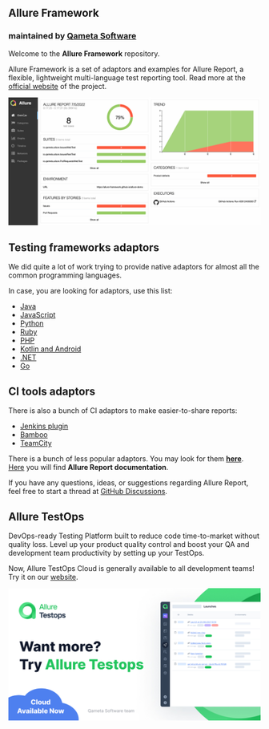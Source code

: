 ## Allure Framework
### maintained by [Qameta Software](http://qameta.io/?utm_source=github&utm_medium=readme&utm_campaign=header-link)

Welcome to the **Allure Framework** repository. 

Allure Framework is a set of adaptors and examples for Allure Report, a flexible, lightweight multi-language test reporting tool. Read more at the [official website](https://qameta.io/allure-report/) of the project.

![Allure Report](https://github.com/allure-framework/allure2/raw/master/.github/allure-report-gif.gif)

## Testing frameworks adaptors
We did quite a lot of work trying to provide native adaptors for almost all the common programming languages. 

In case, you are looking for adaptors, use this list:
- [Java](https://github.com/allure-framework/allure-java)
- [JavaScript](https://github.com/allure-framework/allure-js)
- [Python](https://github.com/allure-framework/allure-python)
- [Ruby](https://github.com/allure-framework/allure-ruby) 
- [PHP](https://github.com/allure-framework/allure-php-commons2)
- [Kotlin and Android](https://github.com/allure-framework/allure-kotlin)
- [.NET](https://github.com/allure-framework/allure-csharp)
- [Go](https://github.com/ozontech/allure-go)

## CI tools adaptors
There is also a bunch of CI adaptors to make easier-to-share reports:
- [Jenkins plugin](https://plugins.jenkins.io/allure-jenkins-plugin/)
- [Bamboo](https://github.com/allure-framework/allure-bamboo)
- [TeamCity](https://github.com/allure-framework/allure-teamcity)

There is a bunch of less popular adaptors. You may look for them **[here](https://github.com/orgs/allure-framework/repositories)**.
[Here](https://docs.qameta.io/allure-report/) you will find **Allure Report documentation**.

If you have any questions, ideas, or suggestions regarding Allure Report, feel free to start a thread at [GitHub Discussions](https://github.com/allure-framework/allure2/discussions).

## Allure TestOps
DevOps-ready Testing Platform built to reduce code time-to-market without quality loss. Level up your product quality control and boost your QA and development team productivity by setting up your TestOps.  

Now, Allure TestOps Cloud is generally available to all development teams! Try it on our [website](http://qameta.io/?utm_source=github&utm_medium=readme&utm_campaign=footer-link).
    
[![TestOps](https://github.com/allure-framework/allure2/raw/master/.github/allure-testops-cloud-now.jpg)](http://qameta.io/?utm_source=github&utm_medium=readme&utm_campaign=footer-pic-link)
